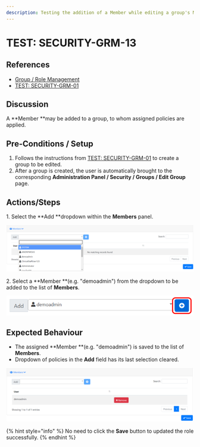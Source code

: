 ```yaml
---
description: Testing the addition of a Member while editing a group's Members.
---
```


# TEST: SECURITY-GRM-13

## References

* [Group / Role Management](../../../../../operations/security-administration/group-role-management.md)
* [TEST: SECURITY-GRM-01](test-security-grm-01-1.md)

## Discussion

A **Member **may be added to a group, to whom assigned policies are applied.

## Pre-Conditions / Setup

1. Follows the instructions from [TEST: SECURITY-GRM-01](test-security-grm-01-1.md) to create a group to be edited.
2. After a group is created, the user is automatically brought to the corresponding **Administration Panel / Security / Groups / Edit Group** page.

## Actions/Steps

1\. Select the **Add **dropdown within the **Members** panel.

![](<../../../../../../.gitbook/assets/image (380).png>)

2\. Select a **Member **(e.g. "demoadmin") from the dropdown to be added to the list of **Members**.

![](<../../../../../../.gitbook/assets/image (369).png>)

## Expected Behaviour

* The assigned **Member **(e.g. "demoadmin") is saved to the list of **Members**.
* Dropdown of policies in the **Add** field has its last selection cleared.

![](<../../../../../../.gitbook/assets/image (355).png>)

{% hint style="info" %}
No need to click the **Save** button to updated the role successfully.
{% endhint %}
